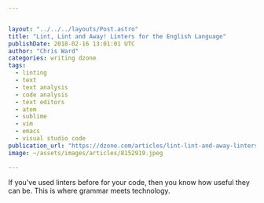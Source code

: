 ```yaml
---


layout: "../../../layouts/Post.astro"
title: "Lint, Lint and Away! Linters for the English Language"
publishDate: 2018-02-16 13:01:01 UTC
author: "Chris Ward"
categories: writing dzone
tags:
  - linting
  - text
  - text analysis
  - code analysis
  - text editors
  - atom
  - sublime
  - vim
  - emacs
  - visual studio code
publication_url: "https://dzone.com/articles/lint-lint-and-away-linters-for-the-english-languag"
image: ~/assets/images/articles/8152919.jpeg

---
```

If you've used linters before for your code, then you know how useful they can be. This is where grammar meets technology.

